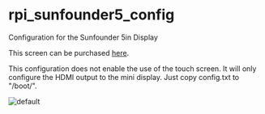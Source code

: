 # rpi_sunfounder5_config
Configuration for the Sunfounder 5in Display 

This screen can be purchased [here](https://www.amazon.com/SunFounder-Monitor-Display-800X480-Raspberry/dp/B01HXSFIH6/ref=sr_1_1?ie=UTF8&qid=1511643111&sr=8-1&keywords=sunfounder+5+inch).

This configuration does not enable the use of the touch screen. It will only configure the HDMI output to the mini display. Just copy config.txt to "/boot/".

![default](https://user-images.githubusercontent.com/33434991/33226824-cf308c78-d14a-11e7-8eec-04a75fa12ad8.jpg)

